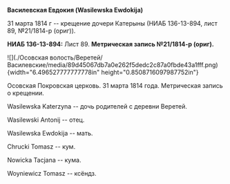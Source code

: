 **Василевская Евдокия (Wasilewska Ewdokija)**

31 марта 1814 г -- крещение дочери Катерыны (НИАБ 136-13-894, лист 89,
№21/1814-р (ориг)).

**НИАБ 136-13-894:** Лист 89. **Метрическая запись №21/1814-р (ориг).**

![](./Осовская волость/Веретей/Василевские/media/89d45067db7a0e262f5dedc2c87a0fbde43a1fff.png){width="6.496527777777778in"
height="0.8508716097987752in"}

Осовская Покровская церковь. 31 марта 1814 года. Метрическая запись о
крещении.

Wasilewska Katerzyna -- дочь родителей с деревни Веретей.

Wasilewski Antonij -- отец.

Wasilewska Ewdokija -- мать.

Chrucki Tomasz -- кум.

Nowicka Tacjana -- кума.

Woyniewicz Tomasz -- ксёндз.
